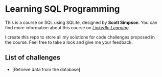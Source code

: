 # Learning SQL Programming
This is a course on SQL using SQLite, designed by **Scott Simpson**. You can find more information about this course on [*LinkedIn Learning*][course_material_link].

I create this repo to store all my solutions for code challenges proposed in the course. Feel free to take a look and give me your feedback.

## List of challenges
- [Retrieve data from the database]

[course_material_link]: https://www.linkedin.com/learning/learning-sql-programming-8382385
